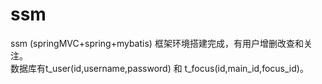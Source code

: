 # ssm
ssm (springMVC+spring+mybatis) 框架环境搭建完成，有用户增删改查和关注。 <br>
数据库有t_user(id,username,password) 和 t_focus(id,main_id,focus_id)。
